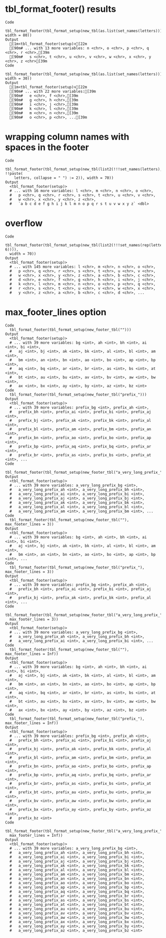# tbl_format_footer() results

    Code
      tbl_format_footer(tbl_format_setup(new_tbl(as.list(set_names(letters))), width = 80))
    Output
      [1m<tbl_format_footer(setup)>[22m
      [90m# ... with 13 more variables: n <chr>, o <chr>, p <chr>, q <chr>, r <chr>,[39m
      [90m#   s <chr>, t <chr>, u <chr>, v <chr>, w <chr>, x <chr>, y <chr>, z <chr>[39m
    Code
      tbl_format_footer(tbl_format_setup(new_tbl(as.list(set_names(letters))), width = 30))
    Output
      [1m<tbl_format_footer(setup)>[22m
      [90m# ... with 22 more variables:[39m
      [90m#   e <chr>, f <chr>,[39m
      [90m#   g <chr>, h <chr>,[39m
      [90m#   i <chr>, j <chr>,[39m
      [90m#   k <chr>, l <chr>,[39m
      [90m#   m <chr>, n <chr>,[39m
      [90m#   o <chr>, p <chr>, ...[39m

# wrapping column names with spaces in the footer

    Code
      tbl_format_footer(tbl_format_setup(new_tbl(list2(!!!set_names(letters), !!paste(
        letters, collapse = " ") := 2)), width = 70))
    Output
      <tbl_format_footer(setup)>
      # ... with 16 more variables: l <chr>, m <chr>, n <chr>, o <chr>,
      #   p <chr>, q <chr>, r <chr>, s <chr>, t <chr>, u <chr>, v <chr>,
      #   w <chr>, x <chr>, y <chr>, z <chr>,
      #   `a b c d e f g h i j k l m n o p q r s t u v w x y z` <dbl>

# overflow

    Code
      tbl_format_footer(tbl_format_setup(new_tbl(list2(!!!set_names(rep(letters, 6)))),
      width = 70))
    Output
      <tbl_format_footer(setup)>
      # ... with 145 more variables: l <chr>, m <chr>, n <chr>, o <chr>,
      #   p <chr>, q <chr>, r <chr>, s <chr>, t <chr>, u <chr>, v <chr>,
      #   w <chr>, x <chr>, y <chr>, z <chr>, a <chr>, b <chr>, c <chr>,
      #   d <chr>, e <chr>, f <chr>, g <chr>, h <chr>, i <chr>, j <chr>,
      #   k <chr>, l <chr>, m <chr>, n <chr>, o <chr>, p <chr>, q <chr>,
      #   r <chr>, s <chr>, t <chr>, u <chr>, v <chr>, w <chr>, x <chr>,
      #   y <chr>, z <chr>, a <chr>, b <chr>, c <chr>, d <chr>, ...

# max_footer_lines option

    Code
      tbl_format_footer(tbl_format_setup(new_footer_tbl("")))
    Output
      <tbl_format_footer(setup)>
      # ... with 39 more variables: bg <int>, ah <int>, bh <int>, ai <int>, bi <int>,
      #   aj <int>, bj <int>, ak <int>, bk <int>, al <int>, bl <int>, am <int>,
      #   bm <int>, an <int>, bn <int>, ao <int>, bo <int>, ap <int>, bp <int>,
      #   aq <int>, bq <int>, ar <int>, br <int>, as <int>, bs <int>, at <int>,
      #   bt <int>, au <int>, bu <int>, av <int>, bv <int>, aw <int>, bw <int>,
      #   ax <int>, bx <int>, ay <int>, by <int>, az <int>, bz <int>
    Code
      tbl_format_footer(tbl_format_setup(new_footer_tbl("prefix_")))
    Output
      <tbl_format_footer(setup)>
      # ... with 39 more variables: prefix_bg <int>, prefix_ah <int>,
      #   prefix_bh <int>, prefix_ai <int>, prefix_bi <int>, prefix_aj <int>,
      #   prefix_bj <int>, prefix_ak <int>, prefix_bk <int>, prefix_al <int>,
      #   prefix_bl <int>, prefix_am <int>, prefix_bm <int>, prefix_an <int>,
      #   prefix_bn <int>, prefix_ao <int>, prefix_bo <int>, prefix_ap <int>,
      #   prefix_bp <int>, prefix_aq <int>, prefix_bq <int>, prefix_ar <int>,
      #   prefix_br <int>, prefix_as <int>, prefix_bs <int>, prefix_at <int>, ...
    Code
      tbl_format_footer(tbl_format_setup(new_footer_tbl("a_very_long_prefix_")))
    Output
      <tbl_format_footer(setup)>
      # ... with 39 more variables: a_very_long_prefix_bg <int>,
      #   a_very_long_prefix_ah <int>, a_very_long_prefix_bh <int>,
      #   a_very_long_prefix_ai <int>, a_very_long_prefix_bi <int>,
      #   a_very_long_prefix_aj <int>, a_very_long_prefix_bj <int>,
      #   a_very_long_prefix_ak <int>, a_very_long_prefix_bk <int>,
      #   a_very_long_prefix_al <int>, a_very_long_prefix_bl <int>,
      #   a_very_long_prefix_am <int>, a_very_long_prefix_bm <int>, ...
    Code
      tbl_format_footer(tbl_format_setup(new_footer_tbl(""), max_footer_lines = 3))
    Output
      <tbl_format_footer(setup)>
      # ... with 39 more variables: bg <int>, ah <int>, bh <int>, ai <int>, bi <int>,
      #   aj <int>, bj <int>, ak <int>, bk <int>, al <int>, bl <int>, am <int>,
      #   bm <int>, an <int>, bn <int>, ao <int>, bo <int>, ap <int>, bp <int>, ...
    Code
      tbl_format_footer(tbl_format_setup(new_footer_tbl("prefix_"), max_footer_lines = 3))
    Output
      <tbl_format_footer(setup)>
      # ... with 39 more variables: prefix_bg <int>, prefix_ah <int>,
      #   prefix_bh <int>, prefix_ai <int>, prefix_bi <int>, prefix_aj <int>,
      #   prefix_bj <int>, prefix_ak <int>, prefix_bk <int>, prefix_al <int>, ...
    Code
      tbl_format_footer(tbl_format_setup(new_footer_tbl("a_very_long_prefix_"),
      max_footer_lines = 3))
    Output
      <tbl_format_footer(setup)>
      # ... with 39 more variables: a_very_long_prefix_bg <int>,
      #   a_very_long_prefix_ah <int>, a_very_long_prefix_bh <int>,
      #   a_very_long_prefix_ai <int>, a_very_long_prefix_bi <int>, ...
    Code
      tbl_format_footer(tbl_format_setup(new_footer_tbl(""), max_footer_lines = Inf))
    Output
      <tbl_format_footer(setup)>
      # ... with 39 more variables: bg <int>, ah <int>, bh <int>, ai <int>, bi <int>,
      #   aj <int>, bj <int>, ak <int>, bk <int>, al <int>, bl <int>, am <int>,
      #   bm <int>, an <int>, bn <int>, ao <int>, bo <int>, ap <int>, bp <int>,
      #   aq <int>, bq <int>, ar <int>, br <int>, as <int>, bs <int>, at <int>,
      #   bt <int>, au <int>, bu <int>, av <int>, bv <int>, aw <int>, bw <int>,
      #   ax <int>, bx <int>, ay <int>, by <int>, az <int>, bz <int>
    Code
      tbl_format_footer(tbl_format_setup(new_footer_tbl("prefix_"), max_footer_lines = Inf))
    Output
      <tbl_format_footer(setup)>
      # ... with 39 more variables: prefix_bg <int>, prefix_ah <int>,
      #   prefix_bh <int>, prefix_ai <int>, prefix_bi <int>, prefix_aj <int>,
      #   prefix_bj <int>, prefix_ak <int>, prefix_bk <int>, prefix_al <int>,
      #   prefix_bl <int>, prefix_am <int>, prefix_bm <int>, prefix_an <int>,
      #   prefix_bn <int>, prefix_ao <int>, prefix_bo <int>, prefix_ap <int>,
      #   prefix_bp <int>, prefix_aq <int>, prefix_bq <int>, prefix_ar <int>,
      #   prefix_br <int>, prefix_as <int>, prefix_bs <int>, prefix_at <int>,
      #   prefix_bt <int>, prefix_au <int>, prefix_bu <int>, prefix_av <int>,
      #   prefix_bv <int>, prefix_aw <int>, prefix_bw <int>, prefix_ax <int>,
      #   prefix_bx <int>, prefix_ay <int>, prefix_by <int>, prefix_az <int>,
      #   prefix_bz <int>
    Code
      tbl_format_footer(tbl_format_setup(new_footer_tbl("a_very_long_prefix_"),
      max_footer_lines = Inf))
    Output
      <tbl_format_footer(setup)>
      # ... with 39 more variables: a_very_long_prefix_bg <int>,
      #   a_very_long_prefix_ah <int>, a_very_long_prefix_bh <int>,
      #   a_very_long_prefix_ai <int>, a_very_long_prefix_bi <int>,
      #   a_very_long_prefix_aj <int>, a_very_long_prefix_bj <int>,
      #   a_very_long_prefix_ak <int>, a_very_long_prefix_bk <int>,
      #   a_very_long_prefix_al <int>, a_very_long_prefix_bl <int>,
      #   a_very_long_prefix_am <int>, a_very_long_prefix_bm <int>,
      #   a_very_long_prefix_an <int>, a_very_long_prefix_bn <int>,
      #   a_very_long_prefix_ao <int>, a_very_long_prefix_bo <int>,
      #   a_very_long_prefix_ap <int>, a_very_long_prefix_bp <int>,
      #   a_very_long_prefix_aq <int>, a_very_long_prefix_bq <int>,
      #   a_very_long_prefix_ar <int>, a_very_long_prefix_br <int>,
      #   a_very_long_prefix_as <int>, a_very_long_prefix_bs <int>,
      #   a_very_long_prefix_at <int>, a_very_long_prefix_bt <int>,
      #   a_very_long_prefix_au <int>, a_very_long_prefix_bu <int>,
      #   a_very_long_prefix_av <int>, a_very_long_prefix_bv <int>,
      #   a_very_long_prefix_aw <int>, a_very_long_prefix_bw <int>,
      #   a_very_long_prefix_ax <int>, a_very_long_prefix_bx <int>,
      #   a_very_long_prefix_ay <int>, a_very_long_prefix_by <int>,
      #   a_very_long_prefix_az <int>, a_very_long_prefix_bz <int>


